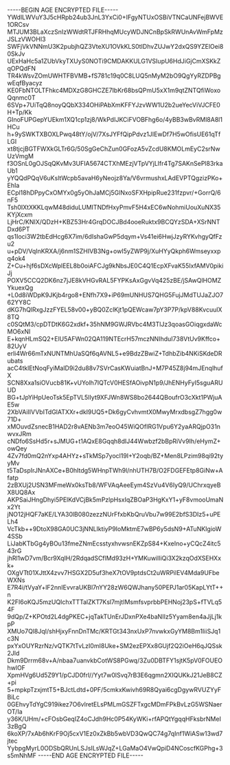 -----BEGIN AGE ENCRYPTED FILE-----
YWdlLWVuY3J5cHRpb24ub3JnL3YxCi0+IFgyNTUxOSBiVTNCaUNFejBWVE1ORCsv
MTJUM3BLaXczSnIzWWdtRTJFRHhqMUcyWDJNCnBpSkRWUnAvWmFpMzJSLzVWOHI3
SWFjVkVNNmU3K2pubjhQZ3VteXU1OVkKLS0tIDhvZUJwY2dxQS9YZElOei80SkJv
UExHaHc5a1ZUbVkyTXUyS0NOTi9CMDAKKULG1VSIupU6HdJiGjCmXSKkZqOPQdFN
TR4kWsvZOmUWHTFBVMB+fS781c19q0C8LUQ5nMyM2bO9QgYyRZDPBgwEqfByacyz
KE0FbNTOLTFhkc4MDXzG8GHCZE7IbKr68bsQPmU5xX1m9qtZNTQfiWoxoQqnmc0T
6SVp+7UiTqQ8noyQQbX334OHiPAbXmKFFYJzvWW1U2b2ueYecViVJCFE0H+Tp/Kk
GInoFUPGepYUEkm1XQ1cp1zj8/WkPdIJKCiFVOBFhg6o/4yBB3wBvRMl8A8l1HCu
h+9ySWKTXBOXLPwq48tY/ojV/7XsJYFfQipPdvz1JIEwDf7H5wOfisUE61qTfLGI
xt8tjcjBGTFWXkGLTr6G/50SgGeChZun0GFozA5vZcdU8KMOLmEyC2srNwUzVmgM
f3OSnL0gOJSqQKvMv3UFIA5674CTXhMEzjVTpVYjLlfr4Tg7SAKnSePl83rkaUb1
yYQQdPQqV6uKsltWcpb5avaH6yNeojz8Ya/V6vrmushxLAdEVPTQgzizPKo+EhIa
ECpl18hDPpyCxOMYx0g5yOhJaMCj5GlNxoSFXHpipRue231fzpvr/+GorrQ/6nF5
Tsh0IXtXKKLqwM48diduLUMITNDfHxyPmvF5H4xEC6wNohmiUouXuNX35KYjXcxm
LjHrC/KNIX/QDzH+KBZ53Hr4GrqDOCJBd4ooeRuktx9BCQYzSDA+XSrNNTDxd6PT
qs1Ioci3W2tbEdHcg6X7im/6dIshaGwP5dqym+Vs41ei6HwjJzyRYKvhgyQfFzu2
u+pDV/VqInKRXA/j6nm1SZHIVB3Ng+owI5yZWP9j/XuHYyQkph6Wmseyxxpq4ok4
Z+Cu+hjf6sDXcWplEEL8b0oiAFCJg9kNbsJE0C4Q1EcpXFvaK55IxfAMV0pikiJj
POXV5CCQ2DK6nz7jJE8kVHGvRAL5FYPKsAxGgvVq425zBE/jSAwQlHOMZYkuexQg
+L0d8iWDpK9JKjb4rgo8+ENfh7X9+iP69mUNHUS7QHG5FujJMdTUJaZJO762YY8C
dKG7hQlRxgJzzFYEL58v00+yBQ0ZclKjt1pQEWcaw7pY3P7P/kpV88KvcuulX8TQ
c0SQtM3/cpDTDtK6G2xdkf+35hNM9GWJRVbc4M3TlJz3qoasGOiqgxdaWcMO6xNI
E+kqnHLmSQ2+ElU5AFWn02QA119NTEcrH57mczNNIhduI738VtUv9Kffco+82UyV
erli4Wr66mTxNUNTMhUaSQf6qAVNL5+e9BdzZBwiZ+TdhbZib4NKiSKdeDRubats
acC4tklEtNoqFyiMaID9i2du88v7SVrCasKWuiatBnJ+M7P45Z8j94mJEnqlhufX
SCN8Xxa1siOVucb81K+vUYolh7IQTcV0HESfAOivpN1p9/JhENHyFyI5sguARUUD
BG+tJpYiHpUeoTsk5EpTVL5lIyt9XFJWn8WS8bo2644QBoufrO3cXkt1PWjuAE5w
2XbVAiIIVVbITdGlATXXr+dkI9UQ5+Dk6gyCvhvmtX0MwyMrxdbsgZ7hgg0w71D+
xMOuvdZsnecB1HAD2r8vAENb3m7eoO45WiQOfIRG1Vpu6Y2yaARQjpO31nwvxJRm
cNDfo6SsHd5r+sJMUG+t1AQxE8Gqqh8dIJ44Wwbzf2bBpRiVv9Ih/eHymZ+owQey
4Zv7fd0mQ2nYxp4AHYz+sTkMSp7yocl19I+Y2oqb/BZ+Men8LPzim98qi92tyyMv
t5TaDspIrJNnAXCe+B0hItdg5WHnpTWh9l/nhUTH7B/O2FDGEFEtp8GiNw+Afatp
2zBXUj2USN3MFmeWx0ksTb8/WFVAqAeeEym4SzVu4V6IyQ9/UChrxqyeBX8UQ8Ax
AKPSaiJHngDhyi5PElKdVCjBk5mPzlpHsxIqZBOaP3HgKxY1+yF8vmooUmaNx2Yt
jNO12jHQF7aKE/LYA30lB080zezzNUrFfxbKbQruVbu7w99E2bfS3DIz5+uPELh4
VcTkb++9DtoX98GA0UC3jNNLIktiyP9IoMktmE7wBP6y5dsN9+ATuNKIgioW4SSb
LiJabKTbGg4yBOu13fmeZNmEcsstyxhvwsnEKZpS84+KxeIno+yCQcZ4itc543rG
jhRl1wD7vm/Bcr9XqIH/2RdqadSCflMd93zH+YMKuwilIiQi3X2kzqOdXSEHXxk+
OXgVTt01XJttX4zvv7HSGX2D5uf3heX7tOV9ptdsCt2uWRPilEV4Mda9UFbeWXNs
E7R4i/tVyaY+lF2nnIEvvraUKBl7nYY28zW6QWJhany50PEPJ1ar05KapLYtT++n
K2FI6oKQJ5mzUQIchxTTTalZKT7Ksl7mjtIMsmfsvprbbPEHNoj23pS+fTVLq54F
9dQp/Z+KPOtd2L4dgPKEC+jqTakTUnErJDxnPXe4baNIIz5Yyam8en4aJjLj1kpP
XMUo7Ql8JqI/shHjxyFnnDnTMc/KRTGt343nxUxP7nvwkxGyYM8Bm1IiiSJq1c3N
pxYxOUYRzrNz/vQTK7tTvLzI0mI8Uke+SM2ezEPXx8GUjf2Q2iOeH6qJQSsk2Jld
Dkm9Drrm68v+A/nbaa7uanvkbCotWS8PGwq/3Zu0DBTFY1sjtK5pV0FOUEOhwlOF
XpmHVg6Ud5Z9Y1/pCJD0frl//Yyt7w0lSvq7rB3E6qgmn2XIQUKkJ21JeB8CZ+pi
5+mpkpTzxjmtT5+BJctLdtd+0PF/5cmkxKwivh69R8Qyai6cgDgywRVUZYyFBiLc
0GEhvyTdYgC919ikez7O6vlretELsPMLmGSZFTxgcMDmFPkBvLzG5WSNaerOT/Ia
y36K/UHm/+cFOsbGeqIZ4oCJdh9Hc0P54KyWKi+rfAPQtYgqqHFksbrNMeI3zBgQ
6koXP/7xAb6hKrF9Oj5cxV1Ez0xZkBb5wbVD3QwQC74g7qInf1WiASw13wd7jtec
YybpgMyrL0ODSbQRUnLSJsILsWJqZ+LGaMaO4VwQpiD4NCoscfKGPhg+3s5mNhMF
-----END AGE ENCRYPTED FILE-----
